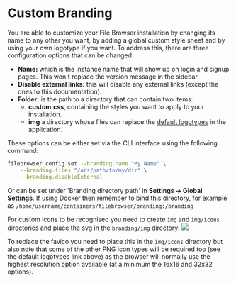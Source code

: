 # Custom Branding

You are able to customize your File Browser installation by changing its name to any other you want, by adding a global custom style sheet and by using your own logotype if you want. To address this, there are three configuration options that can be changed:

* **Name:** which is the instance name that will show up on login and signup pages. This won't replace the version message in the sidebar.
* **Disable external links:** this will disable any external links (except the ones to this documentation).
* **Folder:** is the path to a directory that can contain two items:
  * **custom.css**, containing the styles you want to apply to your installation.
  * **img** a directory whose files can replace the [default logotypes](https://github.com/filebrowser/filebrowser/tree/master/frontend/public/img) in the application.

These options can be either set via the CLI interface using the following command:
```bash
filebrowser config set --branding.name "My Name" \
    --branding.files "/abs/path/to/my/dir" \
    --branding.disableExternal
```
Or can be set under 'Branding directory path' in **Settings → Global Settings**.  If using Docker then remember to bind this directory, for example as `/home/username/containers/filebrowser/branding:/branding`

For custom icons to be recognised you need to create `img` and `img/icons` directories and place the svg in the `branding/img` directory:
![](https://user-images.githubusercontent.com/13610277/179242249-3d0554ab-508d-4533-8957-f3c38bb02258.png)

To replace the favico you need to place this in the `img/icons` directory but also note that some of the other PNG icon types will be required too (see the default logotypes link above) as the browser will normally use the highest resolution option available (at a minimum the 16x16 and 32x32 options).
